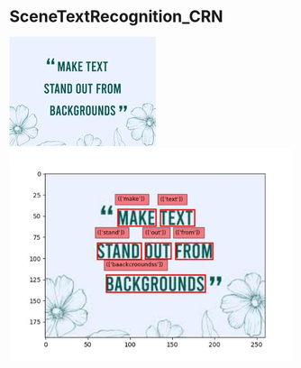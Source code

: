 # SceneTextRecognition_CRN
![Original Image](demo.jpeg) ![After Detection And Recognition](result.jpeg)
